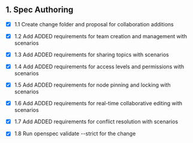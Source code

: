 ## 1. Spec Authoring
- [x] 1.1 Create change folder and proposal for collaboration additions
- [x] 1.2 Add ADDED requirements for team creation and management with scenarios
- [x] 1.3 Add ADDED requirements for sharing topics with scenarios
- [x] 1.4 Add ADDED requirements for access levels and permissions with scenarios
- [x] 1.5 Add ADDED requirements for node pinning and locking with scenarios
- [x] 1.6 Add ADDED requirements for real-time collaborative editing with scenarios
- [x] 1.7 Add ADDED requirements for conflict resolution with scenarios
- [x] 1.8 Run openspec validate --strict for the change

